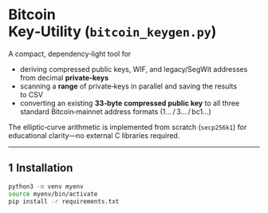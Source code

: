 # Bitcoin Key‑Utility (`bitcoin_keygen.py`)

A compact, dependency‑light tool for

* deriving compressed public keys, WIF, and legacy/SegWit addresses  
  from decimal **private‑keys**  
* scanning a **range** of private‑keys in parallel and saving the results  
  to CSV  
* converting an existing **33‑byte compressed public key** to all three
  standard Bitcoin‑mainnet address formats (1… / 3… / bc1…)

The elliptic‑curve arithmetic is implemented from scratch (`secp256k1`)
for educational clarity—no external C libraries required.

---

## 1  Installation

```bash
python3 -m venv myenv
source myenv/bin/activate
pip install -r requirements.txt
